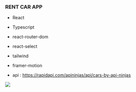 ### RENT CAR APP

- React
- Typescript
- react-router-dom
- react-select
- tailwind
- framer-motion

- api : https://rapidapi.com/apininjas/api/cars-by-api-ninjas

![](./public/Animation.gif)
